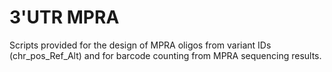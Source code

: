 # 3'UTR MPRA

Scripts provided for the design of MPRA oligos from variant IDs (chr_pos_Ref_Alt) and for barcode counting from MPRA sequencing results.

